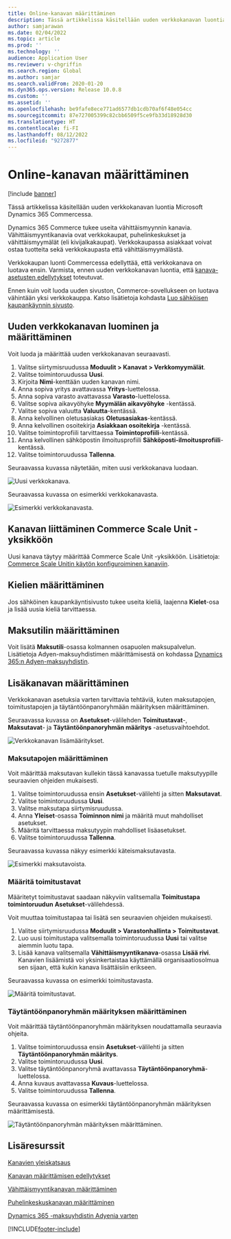 ```yaml
---
title: Online-kanavan määrittäminen
description: Tässä artikkelissa käsitellään uuden verkkokanavan luontia Microsoft Dynamics 365 Commercessa.
author: samjarawan
ms.date: 02/04/2022
ms.topic: article
ms.prod: ''
ms.technology: ''
audience: Application User
ms.reviewer: v-chgriffin
ms.search.region: Global
ms.author: samjar
ms.search.validFrom: 2020-01-20
ms.dyn365.ops.version: Release 10.0.8
ms.custom: ''
ms.assetid: ''
ms.openlocfilehash: be9fafe8ece771ad6577db1cdb70af6f48e054cc
ms.sourcegitcommit: 87e727005399c82cbb6509f5ce9fb33d18928d30
ms.translationtype: HT
ms.contentlocale: fi-FI
ms.lasthandoff: 08/12/2022
ms.locfileid: "9272877"
---
```

# <a name="set-up-an-online-channel"></a>Online-kanavan määrittäminen

[!include [banner](includes/banner.md)]

Tässä artikkelissa käsitellään uuden verkkokanavan luontia Microsoft Dynamics 365 Commercessa.

Dynamics 365 Commerce tukee useita vähittäismyynnin kanavia. Vähittäismyyntikanavia ovat verkkokaupat, puhelinkeskukset ja vähittäismyymälät (eli kivijalkakaupat). Verkkokaupassa asiakkaat voivat ostaa tuotteita sekä verkkokaupasta että vähittäismyymälästä.

Verkkokaupan luonti Commercessa edellyttää, että verkkokanava on luotava ensin. Varmista, ennen uuden verkkokanavan luontia, että [kanava-asetusten edellytykset](channels-prerequisites.md) toteutuvat.

Ennen kuin voit luoda uuden sivuston, Commerce-sovellukseen on luotava vähintään yksi verkkokauppa. Katso lisätietoja kohdasta [Luo sähköisen kaupankäynnin sivusto](create-ecommerce-site.md).

## <a name="create-and-configure-a-new-online-channel"></a>Uuden verkkokanavan luominen ja määrittäminen

Voit luoda ja määrittää uuden verkkokanavan seuraavasti.

1. Valitse siirtymisruudussa **Moduulit \> Kanavat \> Verkkomyymälät**.
1. Valitse toimintoruudussa **Uusi**.
1. Kirjoita **Nimi**-kenttään uuden kanavan nimi.
1. Anna sopiva yritys avattavassa **Yritys**-luettelossa.
1. Anna sopiva varasto avattavassa **Varasto**-luettelossa.
1. Valitse sopiva aikavyöhyke **Myymälän aikavyöhyke** -kentässä.
1. Valitse sopiva valuutta **Valuutta**-kentässä.
1. Anna kelvollinen oletusasiakas **Oletusasiakas**-kentässä.
1. Anna kelvollinen osoitekirja **Asiakkaan osoitekirja** -kentässä.
1. Valitse toimintoprofiili tarvittaessa **Toimintoprofiili**-kentässä.
1. Anna kelvollinen sähköpostin ilmoitusprofiili **Sähköposti-ilmoitusprofiili**-kentässä.
1. Valitse toimintoruudussa **Tallenna**.

Seuraavassa kuvassa näytetään, miten uusi verkkokanava luodaan.

![Uusi verkkokanava.](media/channel-setup-online-1.png)

Seuraavassa kuvassa on esimerkki verkkokanavasta.

![Esimerkki verkkokanavasta.](media/channel-setup-online-2.png)

## <a name="assign-the-channel-to-a-commerce-scale-unit"></a>Kanavan liittäminen Commerce Scale Unit -yksikköön

Uusi kanava täytyy määrittää Commerce Scale Unit -yksikköön. Lisätietoja: [Commerce Scale Unitin käytön konfiguroiminen kanaviin](../fin-ops-core/dev-itpro/deployment/initialize-retail-channels.md#configure-channels-to-use-commerce-scale-unit).

## <a name="set-up-languages"></a>Kielien määrittäminen

Jos sähköinen kaupankäyntisivusto tukee useita kieliä, laajenna **Kielet**-osa ja lisää uusia kieliä tarvittaessa.

## <a name="set-up-payment-account"></a>Maksutilin määrittäminen

Voit lisätä **Maksutili**-osassa kolmannen osapuolen maksupalvelun. Lisätietoja Adyen-maksuyhdistimen määrittämisestä on kohdassa [Dynamics 365:n Adyen-maksuyhdistin](./dev-itpro/adyen-connector.md).

## <a name="additional-channel-setup"></a>Lisäkanavan määrittäminen

Verkkokanavan asetuksia varten tarvittavia tehtäviä, kuten maksutapojen, toimitustapojen ja täytäntöönpanoryhmään määrityksen määrittäminen.

Seuraavassa kuvassa on **Asetukset**-välilehden **Toimitustavat**-, **Maksutavat**- ja **Täytäntöönpanoryhmän määritys** -asetusvaihtoehdot.

![Verkkokanavan lisämääritykset.](media/channel-setup-online-3.png)

### <a name="set-up-payment-methods"></a>Maksutapojen määrittäminen

Voit määrittää maksutavan kullekin tässä kanavassa tuetulle maksutyypille seuraavien ohjeiden mukaisesti.

1. Valitse toimintoruudussa ensin **Asetukset**-välilehti ja sitten **Maksutavat**.
1. Valitse toimintoruudussa **Uusi**.
1. Valitse maksutapa siirtymisruudussa.
1. Anna **Yleiset**-osassa **Toiminnon nimi** ja määritä muut mahdolliset asetukset.
1. Määritä tarvittaessa maksutyypin mahdolliset lisäasetukset.
1. Valitse toimintoruudussa **Tallenna**.

Seuraavassa kuvassa näkyy esimerkki käteismaksutavasta.

![Esimerkki maksutavoista.](media/channel-setup-retail-5.png)

### <a name="set-up-modes-of-delivery"></a>Määritä toimitustavat

Määritetyt toimitustavat saadaan näkyviin valitsemalla **Toimitustapa** **toimintoruudun** **Asetukset**-välilehdessä.  

Voit muuttaa toimitustapaa tai lisätä sen seuraavien ohjeiden mukaisesti.

1. Valitse siirtymisruudussa **Moduulit \> Varastonhallinta \> Toimitustavat**.
1. Luo uusi toimitustapa valitsemalla toimintoruudussa **Uusi** tai valitse aiemmin luotu tapa.
1. Lisää kanava valitsemalla **Vähittäismyyntikanava**-osassa **Lisää rivi**. Kanavien lisäämistä voi yksinkertaistaa käyttämällä organisaatiosolmua sen sijaan, että kukin kanava lisättäisiin erikseen.

Seuraavassa kuvassa on esimerkki toimitustavasta.

![Määritä toimitustavat.](media/channel-setup-retail-7.png)

### <a name="set-up-a-fulfillment-group-assignment"></a>Täytäntöönpanoryhmän määrityksen määrittäminen

Voit määrittää täytäntöönpanoryhmän määrityksen noudattamalla seuraavia ohjeita.

1. Valitse toimintoruudussa ensin **Asetukset**-välilehti ja sitten **Täytäntöönpanoryhmän määritys**.
1. Valitse toimintoruudussa **Uusi**.
1. Valitse täytäntöönpanoryhmä avattavassa **Täytäntöönpanoryhmä**-luettelossa.
1. Anna kuvaus avattavassa **Kuvaus**-luettelossa.
1. Valitse toimintoruudussa **Tallenna**.

Seuraavassa kuvassa on esimerkki täytäntöönpanoryhmän määrityksen määrittämisestä.

![Täytäntöönpanoryhmän määrityksen määrittäminen.](media/channel-setup-retail-9.png)

## <a name="additional-resources"></a>Lisäresurssit

[Kanavien yleiskatsaus](channels-overview.md)

[Kanavan määrittämisen edellytykset](channels-prerequisites.md)

[Vähittäismyyntikanavan määrittäminen](channel-setup-retail.md)

[Puhelinkeskuskanavan määrittäminen](channel-setup-callcenter.md)

[Dynamics 365 -maksuyhdistin Adyenia varten](./dev-itpro/adyen-connector.md)


[!INCLUDE[footer-include](../includes/footer-banner.md)]
